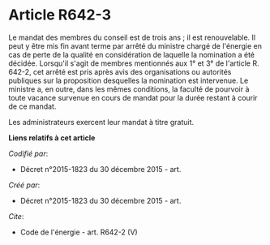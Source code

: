 # Article R642-3

Le mandat des membres du conseil est de trois ans ; il est renouvelable. Il peut y être mis fin avant terme par arrêté du
ministre chargé de l'énergie en cas de perte de la qualité en considération de laquelle la nomination a été décidée.
Lorsqu'il s'agit de membres mentionnés aux 1° et 3° de l'article R. 642-2, cet arrêté est pris après avis des organisations
ou autorités publiques sur la proposition desquelles la nomination est intervenue. Le ministre a, en outre, dans les mêmes
conditions, la faculté de pourvoir à toute vacance survenue en cours de mandat pour la durée restant à courir de ce mandat. 

Les administrateurs exercent leur mandat à titre gratuit.

**Liens relatifs à cet article**

_Codifié par_:

  - Décret n°2015-1823 du 30 décembre 2015 - art.

_Créé par_:

  - Décret n°2015-1823 du 30 décembre 2015 - art.

_Cite_:

  - Code de l'énergie - art. R642-2 (V)
